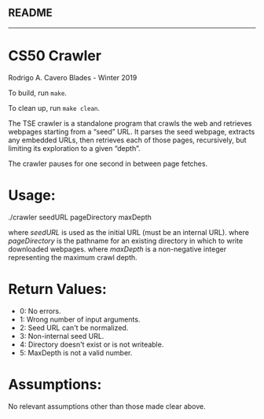 ## README
---
# CS50 Crawler

Rodrigo A. Cavero Blades - Winter 2019

To build, run `make`.

To clean up, run `make clean`.

The TSE crawler is a standalone program that crawls the web and retrieves webpages starting from a “seed” URL. It parses the seed webpage, extracts any embedded URLs, then retrieves each of those pages, recursively, but limiting its exploration to a given “depth”.

The crawler pauses for one second in between page fetches.

# Usage:

./crawler seedURL pageDirectory maxDepth

where *seedURL* is used as the initial URL (must be an internal URL).
where *pageDirectory* is the pathname for an existing directory in which to write downloaded webpages.
where *maxDepth* is a non-negative integer representing the maximum crawl depth.

# Return Values:
* 0: No errors.
* 1: Wrong number of input arguments.
* 2: Seed URL can't be normalized.
* 3: Non-internal seed URL.
* 4: Directory doesn't exist or is not writeable.
* 5: MaxDepth is not a valid number.

# Assumptions:
No relevant assumptions other than those made clear above.



